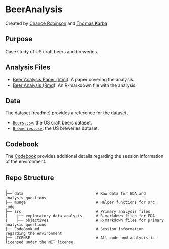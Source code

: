 # BeerAnalysis

Created by [Chance Robinson](https://github.com/RobinsonCW) and [Thomas Karba](https://github.com/thomaskarba)

## Purpose

Case study of US craft beers and breweries.

## Analysis Files

* [Beer Analysis Paper (html)](https://github.com/RobinsonCW/BeerAnalysis): A paper covering the analysis. 
* [Beer Analysis (Rmd)](https://github.com/RobinsonCW/BeerAnalysis): An R-markdown file with the analysis.

## Data

The dataset [readme] provides a reference for the dataset. 

* [`Beers.csv`](https://github.com/RobinsonCW/BeerAnalysis/blob/master/data/Beers.csv): the US craft beers dataset.
* [`Breweries.csv`](https://github.com/RobinsonCW/BeerAnalysis/blob/master/data/Breweries.csv): the US breweries dataset.

## Codebook

The [Codebook](https://github.com/RobinsonCW/BeerAnalysis) provides additional details regarding the session information of the environment.

## Repo Structure
    .
    ├── data                                # Raw data for EDA and analysis questions
    ├── munge                               # Helper functions for src code
    ├── src                                 # Primary analysis files
    |    ├── exploratory_data_analysis      # R-markdown files for EDA
    |    ├── objectives                     # R-markdown files for primary analysis questions
    ├── CodeBook.md                         # Session information regarding the environment
    ├── LICENSE                             # All code and analysis is licensed under the MIT license.